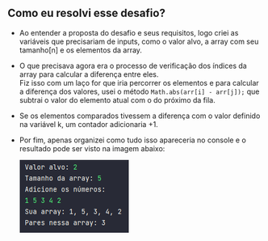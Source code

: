 ## Como eu resolvi esse desafio?

- Ao entender a proposta do desafio e seus requisitos, logo criei as variáveis que precisariam de inputs, como o valor alvo, a array com seu tamanho[n] e os elementos da array.
- O que precisava agora era o processo de verificação dos índices da array para calcular a diferença entre eles.  
Fiz isso com um laço for que iria percorrer os elementos e para calcular a diferença dos valores, usei o método `Math.abs(arr[i] - arr[j]);` que subtrai o valor do elemento atual com o do próximo da fila.  
- Se os elementos comparados tivessem a diferença com o valor definido na variável k, um contador adicionaria +1.
- Por fim, apenas organizei como tudo isso apareceria no console e o resultado pode ser visto na imagem abaixo: 


  ![Testing the code](PairInArray.png)